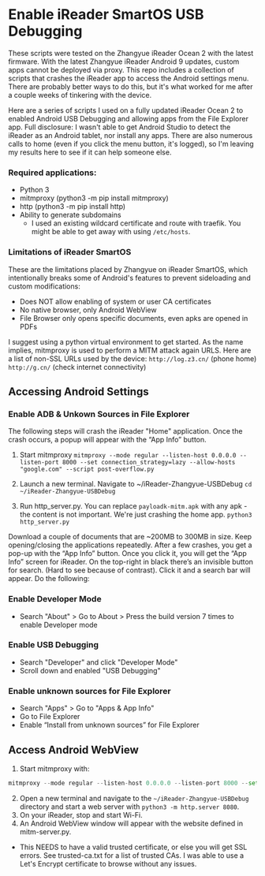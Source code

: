 # Enable iReader SmartOS USB Debugging
These scripts were tested on the Zhangyue iReader Ocean 2 with the latest firmware. With the latest Zhangyue iReader Android 9 updates, custom apps cannot be deployed via proxy. This repo includes a collection of scripts that crashes the iReader app to access the Android settings menu. There are probably better ways to do this, but it's what worked for me after a couple weeks of tinkering with the device.

Here are a series of scripts I used on a fully updated iReader Ocean 2 to enabled Android USB Debugging and allowing apps from the File Explorer app.
Full disclosure: I wasn't able to get Android Studio to detect the iReader as an Android tablet, nor install any apps. There are also numerous calls to home (even if you click the menu button, it's logged), so I'm leaving my results here to see if it can help someone else.

### Required applications:
- Python 3
- mitmproxy (python3 -m pip install mitmproxy)
- http (python3 -m pip install http)
- Ability to generate subdomains
  - I used an existing wildcard certificate and route with traefik. You might be able to get away with using `/etc/hosts`.

### Limitations of iReader SmartOS
These are the limitations placed by Zhangyue on iReader SmartOS, which intentionally breaks some of Android's features to prevent sideloading and custom modifications:
- Does NOT allow enabling of system or user CA certificates
- No native browser, only Android WebView
- File Browser only opens specific documents, even apks are opened in PDFs
  
I suggest using a python virtual environment to get started. As the name implies, mitmproxy is used to perform a MITM attack again URLS. Here are a list of non-SSL URLs used by the device:
`http://log.z3.cn/` (phone home)
`http://g.cn/` (check internet connectivity)

## Accessing Android Settings
### Enable ADB & Unkown Sources in File Explorer

The following steps will crash the iReader "Home" application. Once the crash occurs, a popup will appear with the “App Info” button.

1. Start mitmproxy
`mitmproxy --mode regular --listen-host 0.0.0.0 --listen-port 8000 --set connection_strategy=lazy --allow-hosts "google.com" --script post-overflow.py`

2. Launch a new terminal. Navigate to ~/iReader-Zhangyue-USBDebug
`cd ~/iReader-Zhangyue-USBDebug`

3. Run http_server.py. You can replace `payloadk-mitm.apk` with any apk - the content is not important. We're just crashing the home app.
`python3 http_server.py`

Download a couple of documents that are ~200MB to 300MB in size. Keep opening/closing the applications repeatedly. After a few crashes, you get a pop-up with the “App Info” button. Once you click it, you will get the “App Info” screen for iReader. On the top-right in black there’s an invisible button for search. (Hard to see because of contrast). Click it and a search bar will appear. Do the following:

### Enable Developer Mode 
- Search "About" > Go to About > Press the build version 7 times to enable Developer mode

### Enable USB Debugging  
- Search "Developer" and click "Developer Mode"
- Scroll down and enabled "USB Debugging"

### Enable unknown sources for File Explorer
- Search "Apps" > Go to "Apps & App Info"
- Go to File Explorer
- Enable “Install from unknown sources” for File Explorer

## Access Android WebView

1. Start mitmproxy with:
```python
mitmproxy --mode regular --listen-host 0.0.0.0 --listen-port 8000 --set connection_strategy=lazy --allow-hosts "google.com" --script mitm-server.py
```
2. Open a new terminal and navigate to the `~/iReader-Zhangyue-USBDebug` directory and start a web server with `python3 -m http.server 8080`.
3. On your iReader, stop and start Wi-Fi.
4. An Android WebView window will appear with the website defined in mitm-server.py.
  - This NEEDS to have a valid trusted certificate, or else you will get SSL errors. See trusted-ca.txt for a list of trusted CAs. I was able to use a Let's Encrypt certificate to browse without any issues.
